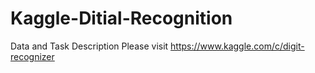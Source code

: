 # Kaggle-Ditial-Recognition
Data and Task Description Please visit https://www.kaggle.com/c/digit-recognizer
